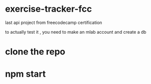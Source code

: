 # exercise-tracker-fcc
last api project from freecodecamp certification


to actually test it , you need to make an mlab account and create a db

# clone the repo
# npm start 

